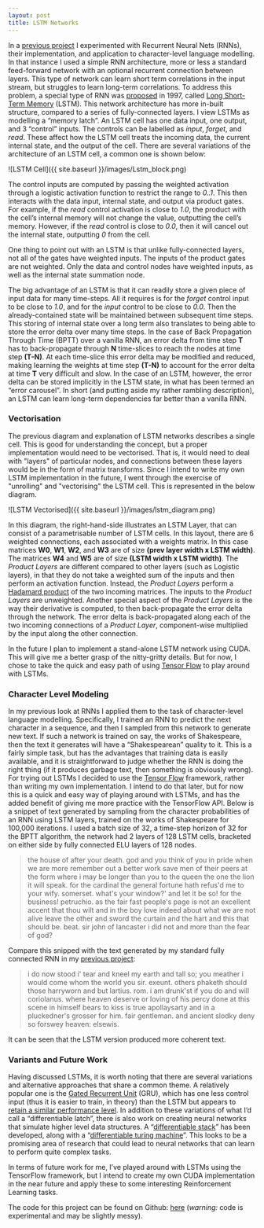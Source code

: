 ```yaml
---
layout: post
title: LSTM Networks
---
```


In a [previous project](https://thevoid.ghost.io/recurrent-neural-networks/) I experimented with Recurrent Neural Nets (RNNs), their implementation, and application to character-level language modelling. In that instance I used a simple RNN architecture, more or less a standard feed-forward network with an optional recurrent connection between layers. This type of network can learn short term correlations in the input stream, but struggles to learn long-term correlations. To address this problem, a special type of RNN was [proposed](http://deeplearning.cs.cmu.edu/pdfs/Hochreiter97_lstm.pdf) in 1997, called [Long Short-Term Memory](https://en.wikipedia.org/wiki/Long_short-term_memory) (LSTM). This network architecture has more in-built structure, compared to a series of fully-connected layers. I view LSTMs as modelling a “memory latch”. An LSTM cell has one data input, one output, and 3 “control” inputs. The controls can be labelled as *input*, *forget*, and *read*. These affect how the LSTM cell treats the incoming data, the current internal state, and the output of the cell. There are several variations of the architecture of an LSTM cell, a common one is shown below:

![LSTM Cell]({{ site.baseurl }}/images/Lstm_block.png)

The control inputs are computed by passing the weighted activation through a logistic activation function to restrict the range to *0..1*. This then interacts with the data input, internal state, and output via product gates. For example, if the *read* control activation is close to *1.0*, the product with the cell’s internal memory will not change the value, outputting the cell’s memory. However, if the *read* control is close to *0.0*, then it will cancel out the internal state, outputting *0* from the cell.

One thing to point out with an LSTM is that unlike fully-connected layers, not all of the gates have weighted inputs. The inputs of the product gates are not weighted. Only the data and control nodes have weighted inputs, as well as the internal state summation node.

The big advantage of an LSTM is that it can readily store a given piece of input data for many time-steps. All it requires is for the *forget* control input to be close to *1.0*, and for the *input* control to be close to *0.0*. Then the already-contained state will be maintained between subsequent time steps. This storing of internal state over a long term also translates to being able to store the error delta over many time steps. In the case of Back Propagation Through Time (BPTT) over a vanilla RNN, an error delta from time step **T** has to back-propagate through **N** time-slices to reach the nodes at time step **(T-N)**. At each time-slice this error delta may be modified and reduced, making learning the weights at time step **(T-N)** to account for the error delta at time **T** very difficult and slow. In the case of an LSTM, however, the error delta can be stored implicitly in the LSTM state, in what has been termed an “error carousel”. In short (and putting aside my rather rambling description), an LSTM can learn long-term dependencies far better than a vanilla RNN.

### Vectorisation
The previous diagram and explanation of LSTM networks describes a single cell. This is good for understanding the concept, but a proper implementation would need to be vectorised. That is, it would need to deal with "layers" of particular nodes, and connections between these layers would be in the form of matrix transforms. Since I intend to write my own LSTM implementation in the future, I went through the exercise of "unrolling" and "vectorising" the LSTM cell. This is represented in the below diagram.

![LSTM Vectorised]({{ site.baseurl }}/images/lstm_diagram.png)

In this diagram, the right-hand-side illustrates an LSTM Layer, that can consist of a parametrisable number of LSTM cells. In this layout, there are 6 weighted connections, each associated with a weights matrix. In this case matrices **W0**, **W1**, **W2**, and **W3** are of size **(prev layer  width  x  LSTM width)**. The matrices **W4** and **W5** are of size **(LSTM width  x  LSTM width)**. 
The *Product Layers* are different compared to other layers (such as Logistic layers), in that they do not take a weighted sum of the inputs and then perform an activation function. Instead, the *Product Layers* perform a [Hadamard product](https://en.wikipedia.org/wiki/Hadamard_product_(matrices)) of the two incoming matrices. The inputs to the *Product Layers* are unweighted. Another special aspect of the *Product Layers* is the way their derivative is computed, to then back-propagate the error delta through the network. The error delta is back-propagated along each of the two incoming connections of a *Product Layer*, component-wise multiplied by the input along the other connection.

In the future I plan to implement a stand-alone LSTM network using CUDA. This will give me a better grasp of the nitty-gritty details. But for now, I chose to take the quick and easy path of using [Tensor Flow](https://www.tensorflow.org/) to play around with LSTMs.

### Character Level Modeling
In my previous look at RNNs I applied them to the task of character-level language modelling. Specifically, I trained an RNN to predict the next character in a sequence, and then I sampled from this network to generate new text. If such a network is trained on say, the works of Shakespeare, then the text it generates will have a “Shakespearean” quality to it. This is a fairly simple task, but has the advantages that training data is easily available, and it is straightforward to judge whether the RNN is doing the right thing (if it produces garbage text, then something is obviously wrong). 
For trying out LSTMs I decided to use the [Tensor Flow](https://www.tensorflow.org/) framework, rather than writing my own implementation. I intend to do that later, but for now this is a quick and easy way of playing around with LSTMs, and has the added benefit of giving me more practice with the TensorFlow API.
Below is a snippet of text generated by sampling from the character probabilities of an RNN using LSTM layers, trained on the works of Shakespeare for 100,000 iterations. I used a batch size of 32, a time-step horizon of 32 for the BPTT algorithm, the network had 2 layers of 128 LSTM cells, bracketed on either side by fully connected ELU layers of 128 nodes.


> the house of after your death. god and you think of you in pride when we are more remember out a better
> work save men of their peers at the form where i may be longer than you to the queen the one the lion
> it will speak. for the cardinal the general fortune hath refus'd me to your wify. somerset. what's your
> window?' and let it be so! for the business! petruchio. as the fair fast people's page is not an excellent
> accent that thou wilt and in the boy love indeed about what we are not alive leave the other and sword
> the curtain and the hart and this that should be. beat. sir john of lancaster i did not and more than
> the fear of god?

Compare this snipped with the text generated by my standard fully connected RNN in my [previous project](https://thevoid.ghost.io/recurrent-neural-networks/):

> i do now stood i' tear and kneel my earth and tall so; you meather i would come whom the world you sir.
> exeunt. others phaketh should those harryworn and but lartius. rom. i am drunk'st if you do and will
> coriolanus. where heaven deserve or loving of his percy done at this scene in himself bears to kiss
> is true apollaysarty and in a pluckedner's grosser for him. fair gentleman. and ancient slodky deny
> so forswey heaven: elsewis.


It can be seen that the LSTM version produced more coherent text.


### Variants and Future Work
Having discussed LSTMs, it is worth noting that there are several variations and alternative approaches that share a common theme. A relatively popular one is the [Gated Recurrent Unit](https://en.wikipedia.org/wiki/Gated_recurrent_unit) (GRU), which has one less control input (thus it is easier to train, in theory) than the LSTM but appears to [retain a similar performance level](https://arxiv.org/pdf/1412.3555v1.pdf). In addition to these variations of what I’d call a “differentiable latch”, there is also work on creating neural networks that simulate higher level data structures. A “[differentiable stack](https://arxiv.org/pdf/1506.02516.pdf)” has been developed, along with a “[differentiable turing machine](https://arxiv.org/pdf/1410.5401v2.pdf)”. This looks to be a promising area of research that could lead to neural networks that can learn to perform quite complex tasks.


In terms of future work for me, I’ve played around with LSTMs using the TensorFlow framework, but I intend to create my own CUDA implementation in the near future and apply these to some interesting Reinforcement Learning tasks.

The code for this project can be found on Github: [here](https://github.com/osushkov/tf_lstm) (*warning:* code is experimental and may be slightly messy).

